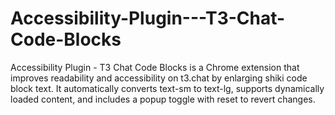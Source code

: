 # Accessibility-Plugin---T3-Chat-Code-Blocks
Accessibility Plugin - T3 Chat Code Blocks is a Chrome extension that improves readability and accessibility on t3.chat by enlarging shiki code block text. It automatically converts text-sm to text-lg, supports dynamically loaded content, and includes a popup toggle with reset to revert changes.
